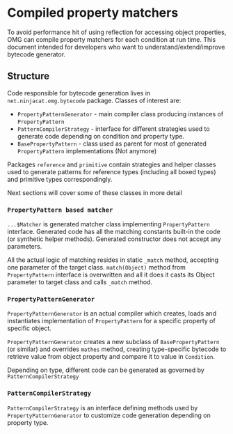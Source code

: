 # Compiled property matchers

To avoid performance hit of using reflection for accessing object properties, OMG can compile
property matchers for each condition at run time. This document intended for developers who want to 
understand/extend/improve bytecode generator.

## Structure

Code responsible for bytecode generation lives in `net.ninjacat.omg.bytecode` package. Classes of interest
are:
- `PropertyPatternGenerator` - main compiler class producing instances of `PropertyPattern`
- `PatternCompilerStrategy` - interface for different strategies used to generate code depending on condition and 
property type.
- `BasePropertyPattern` - class used as parent for most of generated `PropertyPattern` implementations (Not anymore)

Packages `reference` and `primitive` contain strategies and helper classes used to generate patterns for
reference types (including all boxed types) and primitive types correspondingly.

Next sections will cover some of these classes in more detail

### `PropertyPattern based matcher`

`...$Matcher` is generated matcher class implementing `PropertyPattern` interface.
Generated code has all the matching constants built-in the code (or synthetic helper methods). Generated constructor
does not accept any parameters.

All the actual logic of matching resides in static `_match` method, accepting one parameter of the target class.
`match(Object)` method from `PropertyPattern` interface is overwritten and all it does it casts its Object parameter
to target class and calls `_match` method.



### `PropertyPatternGenerator`

`PropertyPatternGenerator` is an actual compiler which creates, loads and instantiates implementation of `PropertyPattern` 
for a specific property of specific object.

`PropertyPatternGenerator` creates a new subclass of `BasePropertyPattern` (or similar) and overrides `mathes`
method, creating type-specific bytecode to retrieve value from object property and compare it to value in
`Condition`.

Depending on type, different code can be generated as governed by `PatternCompilerStrategy`

### `PatternCompilerStrategy`

`PatternCompilerStrategy` is an interface defining methods used by `PropertyPatternGenerator` to customize code 
generation depending on property type.